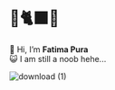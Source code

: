 # 🍋🐈‍⬛😾

👋 Hi, I’m **Fatima Pura**  <br />
😺 I am still a noob hehe...
  
![download (1)](https://github.com/user-attachments/assets/2330cd1a-83d6-43cd-8f62-14fda8ecb466)

<!---
st-f4tima/st-f4tima is a ✨ special ✨ repository because its `README.md` (this file) appears on your GitHub profile.
You can click the Preview link to take a look at your changes.
--->
